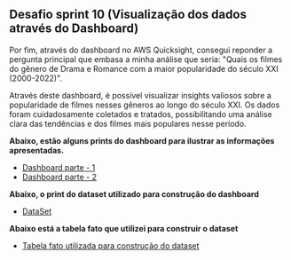 ## Desafio sprint 10 (Visualização dos dados através do Dashboard)

Por fim, através do dashboard no AWS Quicksight, consegui reponder a pergunta principal que embasa a minha análise que seria:
"Quais os filmes do gênero de Drama e Romance com a maior popularidade do século XXI (2000-2022)".

Através deste dashboard, é possível visualizar insights valiosos sobre a popularidade de filmes nesses gêneros ao longo do século XXI. Os dados foram cuidadosamente coletados e tratados, possibilitando uma análise clara das tendências e dos filmes mais populares nesse período.

**Abaixo, estão alguns prints do dashboard para ilustrar as informações apresentadas.**

- [Dashboard parte - 1](./Evidencias/dashboard%20pt-1.png)
- [Dashboard parte - 2](./Evidencias/dashboard%20pt-2.png)

**Abaixo, o print do dataset utilizado para construção do dashboard**

- [DataSet](./Evidencias/dataset%20utilizado%20para%20criação%20do%20dashboard.png)

**Abaixo está a tabela fato que utilizei para construir o dataset**

- [Tabela fato utilizada para construção do dataset](./Evidencias/dataset%20utilizado%20para%20criação%20do%20dashboard.png)
